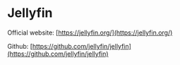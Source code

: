 # Jellyfin
Official website: [https://jellyfin.org/](https://jellyfin.org/)

Github: [https://github.com/jellyfin/jellyfin](https://github.com/jellyfin/jellyfin)

